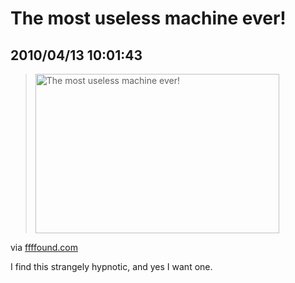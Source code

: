 # The most useless machine ever!
## 2010/04/13 10:01:43 

<div class="posterous_bookmarklet_entry">
  <blockquote class="posterous_long_quote"><img src="http://img.ffffound.com/static-data/assets/6/3b66e92ebfe6bf8ec98611545ee34ff7986fefa5_m.gif" height="255" alt="The most useless machine ever!" width="390" /></blockquote>

<div class="posterous_quote_citation">via <a href="http://ffffound.com/image/3b66e92ebfe6bf8ec98611545ee34ff7986fefa5">ffffound.com</a></div>
<p>I find this strangely hypnotic, and yes I want one.</p></div>
